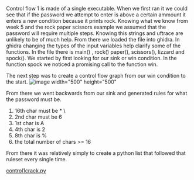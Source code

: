 Control flow 1 is made of a single executable. When we first ran it we could see that if the password we attempt to enter is above a certain ammount it enters a new condition because it prints rock. Knowing what we know from week 5 and the rock paper scissors example we assumed that the password will require multiple steps. Knowing this strings and uftrace are unlikely to be of much help. From there we loaded the file into ghidra. In ghidra changing the types of the input variables help clarify some of the functions. In the file there is main() , rock() paper(), scissors(), lizzard and spock(). We started by first looking for our sink or win condition. In the function spock we noticed a promising call  to the function win. 

The next step was to create a control flow graph from our win condition to the start. 
![image width="500" height="500"](https://user-images.githubusercontent.com/44854053/228060907-6f291430-eca6-4389-a393-dbc892b7423a.png)

From there we went backwards from our sink and generated rules for what the password must be.
1. 16th char must be * \
2. 2nd char must be 6
3. 1st char is A
4. 4th char is 2
5. 8th char is %
6. the total number of chars >= 16

From there it was relatively simply to create a python list that followed that ruleset every single time. 

[control1crack.py](control1crack.py)
